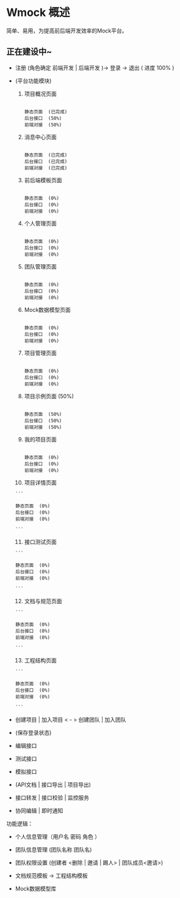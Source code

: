 # Wmock 概述

简单、易用，为提高前后端开发效率的Mock平台。

## 正在建设中~


* 注册 (角色确定 前端开发 | 后端开发 )-> 登录  -> 退出 ( 进度 100% )

* (平台功能模块)

   1. 项目概况页面
      
      ```
      
      静态页面  (已完成)
      后台接口  (50%)
      前端对接  (50%)
      
      ```
      
   2. 消息中心页面 

      ```
      
      静态页面  (已完成)
      后台接口  (已完成)
      前端对接  (已完成)
      
      ```
      
   3. 前后端模板页面
   
      ```
      
      静态页面  (0%)
      后台接口  (0%)
      前端对接  (0%)
      
      ```
      
   4. 个人管理页面

      ```
      
      静态页面  (0%)
      后台接口  (0%)
      前端对接  (0%)
      
      ```
      
   5. 团队管理页面

      ```
      
      静态页面  (0%)
      后台接口  (0%)
      前端对接  (0%)
      
      ```
      
   6. Mock数据模型页面

      ```
      
      静态页面  (0%)
      后台接口  (0%)
      前端对接  (0%)
      
      ```
      
   7. 项目管理页面

      ```
      
      静态页面  (0%)
      后台接口  (0%)
      前端对接  (0%)
      
      ```
      
   8. 项目示例页面 (50%)

      ```
      
      静态页面  (50%)
      后台接口  (50%)
      前端对接  (50%)
      
      ```
      
   9. 我的项目页面

      ```
      
      静态页面  (0%)
      后台接口  (0%)
      前端对接  (0%)
      
      ```
      
   10. 项目详情页面

      ```
      
      静态页面  (0%)
      后台接口  (0%)
      前端对接  (0%)
      
      ```
      
   11. 接口测试页面

      ```
      
      静态页面  (0%)
      后台接口  (0%)
      前端对接  (0%)
      
      ```
   
   12. 文档与规范页面

      ```
      
      静态页面  (0%)
      后台接口  (0%)
      前端对接  (0%)
      
      ```
      
   13. 工程结构页面

      ```
      
      静态页面  (0%)
      后台接口  (0%)
      前端对接  (0%)
      
      ```

*  创建项目 | 加入项目 < - > 创建团队 | 加入团队

* (保存登录状态)

* 编辑接口

* 测试接口

* 模拟接口

* (API文档 | 接口导出 | 项目导出)

* 接口转发 | 接口校验 | 监控服务

* 协同编辑 | 即时通知


功能逻辑：

* 个人信息管理（用户名 密码 角色 ）

* 团队信息管理 (团队名称 团队名)

* 团队权限设置 (创建者 <删除 | 邀请 | 踢人> | 团队成员<邀请>) 

* 文档规范模板 -> 工程结构模板

* Mock数据模型库

